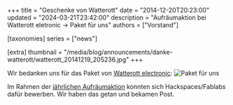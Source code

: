 +++
title = "Geschenke von Watterott"
date = "2014-12-20T20:23:00"
updated = "2024-03-21T23:42:00"
description = "Aufräumaktion bei Watterott eletronic -> Paket für uns"
authors = ["Vorstand"]

[taxonomies]
series = ["news"]

[extra]
thumbnail = "/media/blog/announcements/danke-watterott/watterott_20141219_205236.jpg"
+++

Wir bedanken uns für das Paket von [Watterott electronic](https://watterott.com):
![Paket für uns](/media/blog/announcements/danke-watterott/watterott_20141219_205236.jpg)

Im Rahmen der [jährlichen Aufräumaktion](https://www.facebook.com/watterott.electronic/posts/938553056176369) konnten
sich Hackspaces/Fablabs dafür bewerben. Wir haben das getan und bekamen Post. 

